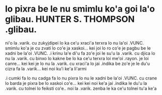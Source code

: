 # lo pixra be le nu smimlu ko'a goi la'o glibau. HUNTER S. THOMPSON .glibau.
ni'o la .varik. cu zukyjdipei lo ka ce'u xraci'a terxra lo nu la'oi .VUNC. smimlu ko'a je cu zvati lo co'e ja xaskoi... kei joi lo ro co'e je pagbu be le xadni be la'oi .VUNC.  .i krinu la'e di'u fa zo'e joi le su'u la .varik. cu djica lo nu la .varik. cu binxo lo kakne be lo ka ce'u terxra loi me'oi .rayon. je loi canre... kei kei je lo nu la .varik. cu xraci'a lo jai .indika be zo'e je le du'u cizra fa la .varik... kei noi ku'i ke'a li'armi

.i cumki fa lo nu cadga fa lo nu pixra lo nu le xadni be la'oi .VUNC. cu crane lo barda je pixra be lo xaskoi co'e... kei kei noi ke'a jai .indika le du'u la .varik. cu tolnei lo feiksti co'e.. noi la .varik. zenba le ka ce'u tolnei tu'a ke'a
